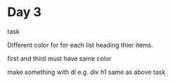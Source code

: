 # Day 3
task

   Different color for 
   for each list heading thier items.

   first and third must have same color

   make something with dl e.g. div h1 same as above task
